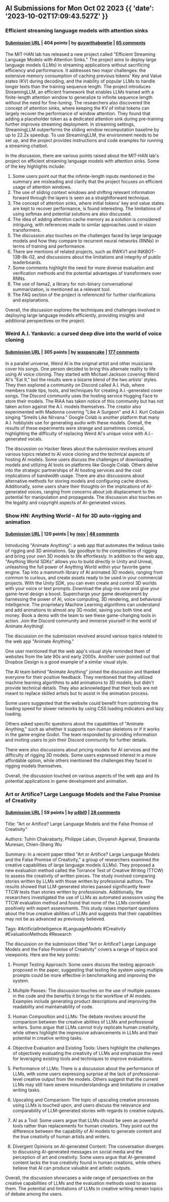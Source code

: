 ## AI Submissions for Mon Oct 02 2023 {{ 'date': '2023-10-02T17:09:43.527Z' }}

### Efficient streaming language models with attention sinks

#### [Submission URL](https://github.com/mit-han-lab/streaming-llm) | 404 points | by [guywithabowtie](https://news.ycombinator.com/user?id=guywithabowtie) | [65 comments](https://news.ycombinator.com/item?id=37740932)

The MIT-HAN lab has released a new project called "Efficient Streaming Language Models with Attention Sinks." The project aims to deploy large language models (LLMs) in streaming applications without sacrificing efficiency and performance. It addresses two major challenges: the extensive memory consumption of caching previous tokens' Key and Value states (KV) during decoding, and the inability of popular LLMs to handle longer texts than the training sequence length. The project introduces StreamingLLM, an efficient framework that enables LLMs trained with a finite-length attention window to generalize to infinite sequence length without the need for fine-tuning. The researchers also discovered the concept of attention sinks, where keeping the KV of initial tokens can largely recover the performance of window attention. They found that adding a placeholder token as a dedicated attention sink during pre-training further improves streaming deployment. In streaming settings, StreamingLLM outperforms the sliding window recomputation baseline by up to 22.2x speedup. To use StreamingLLM, the environment needs to be set up, and the project provides instructions and code examples for running a streaming chatbot.

In the discussion, there are various points raised about the MIT-HAN lab's project on efficient streaming language models with attention sinks. Some of the key highlights include:

1. Some users point out that the infinite-length inputs mentioned in the summary are misleading and clarify that the project focuses on efficient usage of attention windows.
2. The use of sliding context windows and shifting relevant information forward through the layers is seen as a straightforward technique.
3. The concept of attention sinks, where initial tokens' key and value states are kept to recover performance, is found interesting. The limitations of using softmax and potential solutions are also discussed.
4. The idea of adding attention cache memory as a solution is considered intriguing, with references made to similar approaches used in vision transformers.
5. The discussion also touches on the challenges faced by large language models and how they compare to recurrent neural networks (RNNs) in terms of training and performance.
6. There are mentions of related projects, such as RWKV1 and INKBOT-13B-8k-02, and discussions about the limitations and integrity of public leaderboards.
7. Some comments highlight the need for more diverse evaluation and verification methods and the potential advantages of transformers over RNNs.
8. The use of llama2, a library for non-binary conversational summarization, is mentioned as a relevant tool.
9. The FAQ section of the project is referenced for further clarifications and explanations.

Overall, the discussion explores the techniques and challenges involved in deploying large language models efficiently, providing insights and additional perspectives on the project.

### Weird A.I. Yankovic: a cursed deep dive into the world of voice cloning

#### [Submission URL](https://waxy.org/2023/10/weird-ai-yankovic-voice-cloning/) | 305 points | by [waxpancake](https://news.ycombinator.com/user?id=waxpancake) | [177 comments](https://news.ycombinator.com/item?id=37739233)

In a parallel universe, Weird Al is the original artist and other musicians cover his songs. One person decided to bring this alternate reality to life using AI voice cloning. They started with Michael Jackson covering Weird Al's "Eat It," but the results were a bizarre blend of the two artists' styles. They then explored a community on Discord called A.I. Hub, where members trade tips, tools, and techniques for creating A.I.-generated cover songs. The Discord community uses the hosting service Hugging Face to store their models. The RIAA has taken notice of this community but has not taken action against the A.I. models themselves. The creator also experimented with Madonna covering "Like A Surgeon" and A.I. Kurt Cobain singing "Smells Like Nirvana." Google Colab is another platform that many A.I. hobbyists use for generating audio with these models. Overall, the results of these experiments were strange and sometimes comical, highlighting the difficulty of replacing Weird Al's unique voice with A.I.-generated vocals.

The discussion on Hacker News about the submission revolves around various topics related to AI voice cloning and the technical aspects of hosting AI models. Some users discuss the challenges of downloading models and utilizing AI tools on platforms like Google Colab. Others delve into the strategic partnerships of AI hosting services and the cost implications of bandwidth usage. There are also discussions about alternative methods for storing models and configuring cache drives. Additionally, some users share their thoughts on the implications of AI-generated voices, ranging from concerns about job displacement to the potential for manipulation and propaganda. The discussion also touches on the legality and copyright aspects of AI-generated voices.

### Show HN: Anything World – AI for 3D auto-rigging and animation

#### [Submission URL](https://anything.world/) | 120 points | by [mov](https://news.ycombinator.com/user?id=mov) | [48 comments](https://news.ycombinator.com/item?id=37741575)

Introducing "Animate Anything": a web app that automates the tedious tasks of rigging and 3D animations. Say goodbye to the complexities of rigging and bring your own 3D models to life effortlessly. In addition to the web app, "Anything World SDKs" allows you to build directly in Unity and Unreal, unleashing the full power of Anything World within your favorite game engine. Tap into a mammoth library of AI animated 3D models, ranging from common to curious, and create assets ready to be used in your commercial projects. With the Unity SDK, you can even create and control 3D worlds with your voice or text prompts. Download the plug-ins now and give your game-level design a boost. Supercharge your game development by harnessing the power of AI, voice computing, 3D rendering, and behavioral intelligence. The proprietary Machine Learning algorithms can understand and add animations to almost any 3D model, saving you both time and money. Book a demo with the team to see these game-changing tools in action. Join the Discord community and immerse yourself in the world of Animate Anything!

The discussion on the submission revolved around various topics related to the web app "Animate Anything." 

One user mentioned that the web app's visual style reminded them of websites from the late 90s and early 2000s. Another user pointed out that Dropbox Design is a good example of a similar visual style. 

The AI team behind "Animate Anything" joined the discussion and thanked everyone for their positive feedback. They mentioned that they utilized machine learning algorithms to add animations to 3D models, but didn't provide technical details. They also acknowledged that their tools are not meant to replace skilled artists but to assist in the animation process. 

Some users suggested that the website could benefit from optimizing the loading speed for slower networks by using CSS loading indicators and lazy loading. 

Others asked specific questions about the capabilities of "Animate Anything," such as whether it supports non-human skeletons or if it works in the game engine Godot. The team responded by providing information and inviting users to join their Discord community for further details. 

There were also discussions about pricing models for AI services and the difficulty of rigging 3D models. Some users expressed interest in a more affordable option, while others mentioned the challenges they faced in rigging models themselves. 

Overall, the discussion touched on various aspects of the web app and its potential applications in game development and animation.

### Art or Artifice? Large Language Models and the False Promise of Creativity

#### [Submission URL](https://arxiv.org/abs/2309.14556) | 59 points | by [p4bl0](https://news.ycombinator.com/user?id=p4bl0) | [28 comments](https://news.ycombinator.com/item?id=37743567)

Title: "Art or Artifice? Large Language Models and the False Promise of Creativity"

Authors: Tuhin Chakrabarty, Philippe Laban, Divyansh Agarwal, Smaranda Muresan, Chien-Sheng Wu

Summary: In a recent paper titled "Art or Artifice? Large Language Models and the False Promise of Creativity," a group of researchers examined the creative capabilities of large language models (LLMs). They proposed a new evaluation method called the Torrance Test of Creative Writing (TTCW) to assess the creativity of written pieces. The study involved comparing stories written by LLMs with those written by professional authors. The results showed that LLM-generated stories passed significantly fewer TTCW tests than stories written by professionals. Additionally, the researchers investigated the use of LLMs as automated assessors using the TTCW evaluation method and found that none of the LLMs correlated positively with expert assessments. This study raises important questions about the true creative abilities of LLMs and suggests that their capabilities may not be as advanced as previously believed.

Tags: #ArtificialIntelligence #LanguageModels #Creativity #EvaluationMethods #Research

The discussion on the submission titled "Art or Artifice? Large Language Models and the False Promise of Creativity" covers a range of topics and viewpoints. Here are the key points:

1. Prompt Testing Approach: Some users discuss the testing approach proposed in the paper, suggesting that testing the system using multiple prompts could be more effective in benchmarking and improving the system.

2. Multiple Passes: The discussion touches on the use of multiple passes in the code and the benefits it brings to the workflow of AI models. Examples include generating product descriptions and improving the readability and maintainability of code.

3. Human Composition and LLMs: The debate revolves around the comparison between the creative abilities of LLMs and professional writers. Some argue that LLMs cannot truly replicate human creativity, while others highlight the impressive advancements in LLMs and their potential in creative writing tasks.

4. Objective Evaluation and Existing Tools: Users highlight the challenges of objectively evaluating the creativity of LLMs and emphasize the need for leveraging existing tools and techniques to improve evaluations.

5. Performance of LLMs: There is a discussion about the performance of LLMs, with some users expressing surprise at the lack of professional-level creative output from the models. Others suggest that the current LLMs may still have severe misunderstandings and limitations in creative writing tasks.

6. Upscaling and Comparison: The topic of upscaling creative processes using LLMs is touched upon, and users discuss the relevance and comparability of LLM-generated stories with regards to creative outputs.

7. AI as a Tool: Some users argue that LLMs should be seen as powerful tools rather than replacements for human creators. They point out the difference between the capability of AI models to generate content and the true creativity of human artists and writers.

8. Divergent Opinions on AI-generated Content: The conversation diverges to discussing AI-generated messages on social media and the perception of art and creativity. Some users argue that AI-generated content lacks the true creativity found in human creations, while others believe that AI can produce valuable and artistic outputs.

Overall, the discussion showcases a wide range of perspectives on the creative capabilities of LLMs and the evaluation methods used to assess them. The potential and limitations of LLMs in creative writing remain topics of debate among the users.

